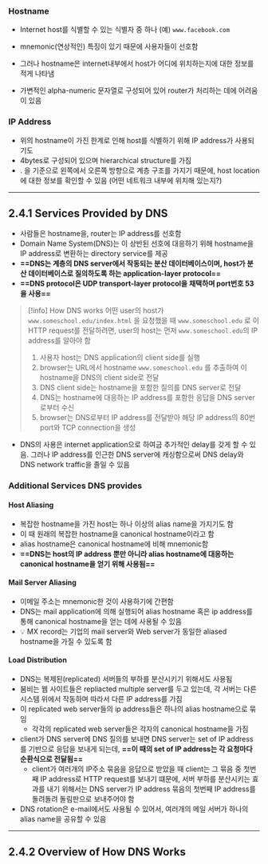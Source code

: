 ### Hostname
- Internet host를 식별할 수 있는 식별자 중 하나
	(예) `www.facebook.com`

- mnemonic(연상적인) 특징이 있기 때문에 사용자들이 선호함
- 그러나 hostname은 internet내부에서 host가 어디에 위치하는지에 대한 정보를 적게 나타냄
- 가변적인 alpha-numeric 문자열로 구성되어 있어 router가 처리하는 데에 어려움이 있음

### IP Address
- 위의 hostname이 가진 한계로 인해 host를 식별하기 위해 IP address가 사용되기도
- 4bytes로 구성되어 있으며 hierarchical structure를 가짐
- . 을 기준으로 왼쪽에서 오른쪽 방향으로 계층 구조를 가지기 때문에, host location에 대한 정보를 확인할 수 있음 (어떤 네트워크 내부에 위치해 있는지?)


<hr>


## 2.4.1 Services Provided by DNS
- 사람들은 hostname을, router는 IP address를 선호함
- Domain Name System(DNS)는 이 상반된 선호에 대응하기 위해 hostname을 IP address로 변환하는 directory service를 제공
- **==DNS는 계층의 DNS server에서 작동되는 분산 데이터베이스이며, host가 분산 데이터베이스로 질의하도록 하는 application-layer protocol==**
- **==DNS protocol은 UDP transport-layer protocol을 채택하며 port번호 53을 사용==**

>[!info] How DNS works
>어떤 user의 host가 `www.someschool.edu/index.html` 을 요청했을 때 `www.someschool.edu` 로 이 HTTP request를 전달하려면, user의 host는 먼저 `www.someschool.edu`의 IP address를 알아야 함
>
>1. 사용자 host는 DNS application의 client side를 실행
>2. browser는 URL에서 hostname `www.someschool.edu` 를 추출하여 이 hostname을 DNS의 client side로 전달
>3. DNS client side는 hostname을 포함한 질의를 DNS server로 전달
>4. DNS는 hostname에 대응하는 IP address를 포함한 응답을 DNS server로부터 수신
>5. browser는 DNS로부터 IP address를 전달받아 해당 IP address의 80번 port와 TCP connection을 생성

- DNS의 사용은 internet application으로 하여금 추가적인 delay를 갖게 할 수 있음. 그러나 IP address를 인근한 DNS server에 캐싱함으로써 DNS delay와 DNS network traffic을 졸일 수 있음

### Additional Services DNS provides
#### Host Aliasing
- 복잡한 hostname을 가진 host는 하나 이상의 alias name을 가지기도 함
- 이 때 원래의 복잡한 hostname을 canonical hostname이라고 함
- alias hostname은 canonical hostname에 비해 mnemonic함
- **==DNS는 host의 IP address 뿐만 아니라 alias hostname에 대응하는 canonical hostname을 얻기 위해 사용됨==**

#### Mail Server Aliasing
- 이메일 주소는 mnemonic한 것이 사용하기에 간편함
- DNS는 mail application에 의해 실행되어 alias hostname 혹은 ip address를 통해 canonical hostname을 얻는 데에 사용될 수 있음
- 💡 MX record는 기업의 mail server와 Web server가 동일한 aliased hostname을 가질 수 있도록 함

#### Load Distribution
- DNS는 복제된(replicated) 서버들의 부하를 분산시키기 위해서도 사용됨
- 붐비는 웹 사이트들은 repliacted multiple server를 두고 있는데, 각 서버는 다른 시스템 위에서 작동하며 따라서 다른 IP address를 가짐
- 이 replicated web server들의 ip address들은 하나의 alias hostname으로 묶임
	- 각각의 replicated web server들은 각자의 canonical hostname을 가짐
- client가 DNS server에 DNS 질의를 보내면 DNS server는 set of IP address를 기반으로 응답을 보내게 되는데, **==이 때의 set of IP address는 각 요청마다 순환식으로 전달됨==**
	- client가 여러개의 IP주소 묶음을 응답으로 받았을 때 client는 그 묶음 중 첫번째 IP address로 HTTP request를 보내기 떄문에, 서버 부하를 분산시키는 효과를 내기 위해서는 DNS server가 IP address 묶음의 첫번째 IP address를 돌려돌려 돌림판으로 보내주어야 함
- DNS rotation은 e-mail에서도 사용될 수 있어서, 여러개의 메일 서버가 하나의 alias name을 공유할 수 있음


<hr>


## 2.4.2 Overview of How DNS Works




